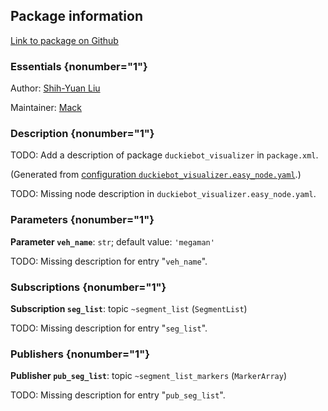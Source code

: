 <div id='duckiebot_visualizer-autogenerated' markdown='1'>


<!-- do not edit this file, autogenerated -->

## Package information 

[Link to package on Github](github:org=duckietown,repo=Software,path=70-convenience-packages/duckiebot_visualizer,branch=master)

### Essentials {nonumber="1"}

Author: [Shih-Yuan Liu](mailto:syliu@mit.edu)

Maintainer: [Mack](mailto:mack@duckietown.org)

### Description {nonumber="1"}

TODO: Add a description of package `duckiebot_visualizer` in `package.xml`.



</div>

<!-- file start -->

<div id='duckiebot_visualizer-duckiebot_visualizer-autogenerated' markdown='1'>


<!-- do not edit this file, autogenerated -->

(Generated from [configuration `duckiebot_visualizer.easy_node.yaml`](github:org=duckietown,repo=Software,path=duckiebot_visualizer.easy_node.yaml,branch=master).)

TODO: Missing node description in `duckiebot_visualizer.easy_node.yaml`.

### Parameters {nonumber="1"}

**Parameter `veh_name`**: `str`; default value: `'megaman'`

TODO: Missing description for entry "`veh_name`".

### Subscriptions {nonumber="1"}

**Subscription `seg_list`**: topic `~segment_list` (`SegmentList`)

TODO: Missing description for entry "`seg_list`".

### Publishers {nonumber="1"}

**Publisher `pub_seg_list`**: topic `~segment_list_markers` (`MarkerArray`)

TODO: Missing description for entry "`pub_seg_list`".



</div>